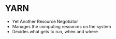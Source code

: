 # YARN

- Yet Another Resource Negotiator
- Manages the computing resources on the system
- Decides what gets to run, when and where
